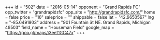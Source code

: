 +++
id = "502"
date = "2016-05-14"
opponent = "Grand Rapids FC"
opp_twitter = "grandrapidsfc"
opp_site = "http://grandrapidsfc.com/"
home = false
price = "10"
saleprice = ""
shippable = false
lat = "42.9650597"
lng = "-85.6491803"
address = "901 Fountain St NE. Grand Rapids, Michigan 49503"
field_name = "Houseman Field"
google_map = "https://goo.gl/maps/i3eef1GC47x"
+++
